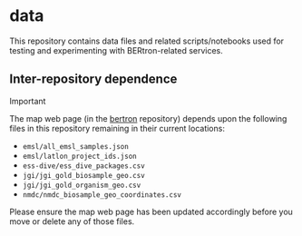 # data

This repository contains data files and related scripts/notebooks used for testing and experimenting with BERtron-related services.

## Inter-repository dependence

> [!IMPORTANT]  
> The map web page (in the [bertron](https://github.com/ber-data/bertron) repository) depends upon the following files in this repository remaining in their current locations:
> - `emsl/all_emsl_samples.json`
> - `emsl/latlon_project_ids.json`
> - `ess-dive/ess_dive_packages.csv`
> - `jgi/jgi_gold_biosample_geo.csv`
> - `jgi/jgi_gold_organism_geo.csv`
> - `nmdc/nmdc_biosample_geo_coordinates.csv`
>
> Please ensure the map web page has been updated accordingly before you move or delete any of those files.
